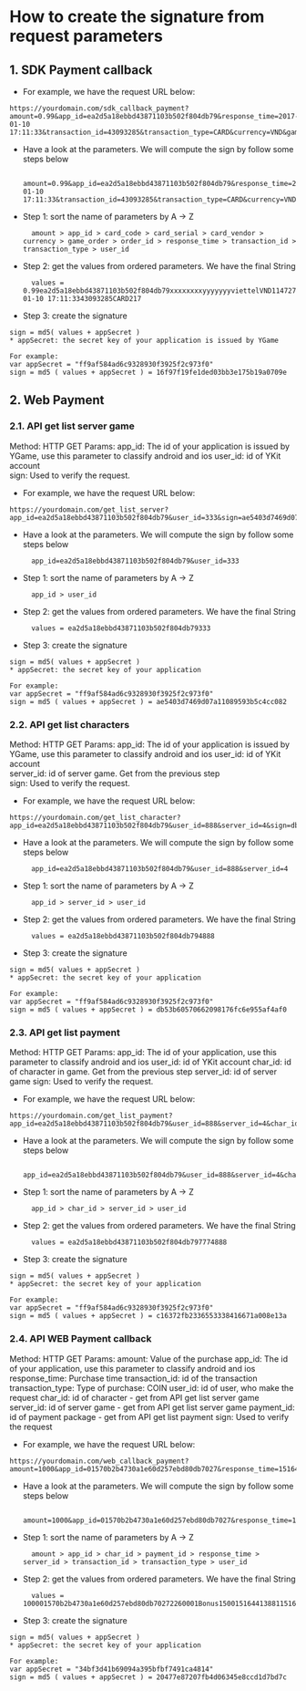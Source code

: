 # How to create the signature from request parameters

## 1. SDK Payment callback
- For example, we have the request URL below:
```
https://yourdomain.com/sdk_callback_payment?amount=0.99&app_id=ea2d5a18ebbd43871103b502f804db79&response_time=2017-01-10 17:11:33&transaction_id=43093285&transaction_type=CARD&currency=VND&game_order=1147277470600214&user_id=217&order_id=ffc9447c6c45b1d1a6ecbdfbd3a1aa21&card_code=xxxxxxxx&card_serial=yyyyyyy&card_vendor=viettel&sign=16f97f19fe1ded03bb3e175b19a0709e
```
- Have a look at the parameters. We will compute the sign by follow some steps below

		amount=0.99&app_id=ea2d5a18ebbd43871103b502f804db79&response_time=2017-01-10 17:11:33&transaction_id=43093285&transaction_type=CARD&currency=VND&game_order=1147277470600214&user_id=217&order_id=ffc9447c6c45b1d1a6ecbdfbd3a1aa21&card_code=xxxxxxxx&card_serial=yyyyyyy&card_vendor=viettel

- Step 1: sort the name of parameters by A → Z

		amount > app_id > card_code > card_serial > card_vendor > currency > game_order > order_id > response_time > transaction_id > transaction_type > user_id

- Step 2: get the values from ordered parameters. We have the final String

		values = 0.99ea2d5a18ebbd43871103b502f804db79xxxxxxxxyyyyyyyviettelVND1147277470600214ffc9447c6c45b1d1a6ecbdfbd3a1aa212017-01-10 17:11:3343093285CARD217

- Step 3: create the signature

```
sign = md5( values + appSecret )
* appSecret: the secret key of your application is issued by YGame

For example:
var appSecret = "ff9af584ad6c9328930f3925f2c973f0"
sign = md5 ( values + appSecret ) = 16f97f19fe1ded03bb3e175b19a0709e
```
## 2. Web Payment
### 2.1. API get list server game
Method: HTTP GET
Params:
app_id: The id of your application is issued by YGame, use this parameter to classify android and ios
user_id: id of YKit account  
sign: Used to verify the request.

- For example, we have the request URL below:
```
https://yourdomain.com/get_list_server?app_id=ea2d5a18ebbd43871103b502f804db79&user_id=333&sign=ae5403d7469d07a11089593b5c4cc082
```
- Have a look at the parameters. We will compute the sign by follow some steps below

		app_id=ea2d5a18ebbd43871103b502f804db79&user_id=333

- Step 1: sort the name of parameters by A → Z

		app_id > user_id

- Step 2: get the values from ordered parameters. We have the final String

		values = ea2d5a18ebbd43871103b502f804db79333

- Step 3: create the signature

```
sign = md5( values + appSecret )
* appSecret: the secret key of your application

For example:
var appSecret = "ff9af584ad6c9328930f3925f2c973f0"
sign = md5 ( values + appSecret ) = ae5403d7469d07a11089593b5c4cc082
```
### 2.2. API get list characters
Method: HTTP GET
Params:
app_id: The id of your application is issued by YGame, use this parameter to classify android and ios
user_id: id of YKit account  
server_id: id of server game. Get from the previous step  
sign: Used to verify the request.

- For example, we have the request URL below:
```
https://yourdomain.com/get_list_character?app_id=ea2d5a18ebbd43871103b502f804db79&user_id=888&server_id=4&sign=db53b60570662098176fc6e955af4af0
```
- Have a look at the parameters. We will compute the sign by follow some steps below

		app_id=ea2d5a18ebbd43871103b502f804db79&user_id=888&server_id=4

- Step 1: sort the name of parameters by A → Z

		app_id > server_id > user_id

- Step 2: get the values from ordered parameters. We have the final String

		values = ea2d5a18ebbd43871103b502f804db794888

- Step 3: create the signature

```
sign = md5( values + appSecret )
* appSecret: the secret key of your application

For example:
var appSecret = "ff9af584ad6c9328930f3925f2c973f0"
sign = md5 ( values + appSecret ) = db53b60570662098176fc6e955af4af0
```

### 2.3. API get list payment
Method: HTTP GET
Params:
app_id: The id of your application, use this parameter to classify android and ios
user_id: id of YKit account
char_id: id of character in game. Get from the previous step
server_id: id of server game
sign: Used to verify the request.

- For example, we have the request URL below:
```
https://yourdomain.com/get_list_payment?app_id=ea2d5a18ebbd43871103b502f804db79&user_id=888&server_id=4&char_id=777&sign=c16372fb2336553338416671a008e13a
```
- Have a look at the parameters. We will compute the sign by follow some steps below

		app_id=ea2d5a18ebbd43871103b502f804db79&user_id=888&server_id=4&char_id=777

- Step 1: sort the name of parameters by A → Z

		app_id > char_id > server_id > user_id

- Step 2: get the values from ordered parameters. We have the final String

		values = ea2d5a18ebbd43871103b502f804db797774888

- Step 3: create the signature

```
sign = md5( values + appSecret )
* appSecret: the secret key of your application

For example:
var appSecret = "ff9af584ad6c9328930f3925f2c973f0"
sign = md5 ( values + appSecret ) = c16372fb2336553338416671a008e13a
```
### 2.4. API WEB Payment callback
Method: HTTP GET
Params:
amount:	Value of the purchase
app_id:	The id of your application, use this parameter to classify android and ios     
response_time: Purchase time
transaction_id:	id of the transaction
transaction_type: Type of purchase: COIN
user_id: id of user, who make the request
char_id: id of character - get from API get list server game
server_id: id of server game - get from API get list server game
payment_id: id of payment package - get from API get list payment
sign: Used to verify the request

- For example, we have the request URL below:
```
https://yourdomain.com/web_callback_payment?amount=1000&app_id=01570b2b4730a1e60d257ebd80db7027&response_time=1516441388&transaction_id=1516441388394co&transaction_type=COIN&user_id=113&char_id=2260001&server_id=1&payment_id=Bonus1500&sign=20477e87207fb4d06345e8ccd1d7bd7c

```
- Have a look at the parameters. We will compute the sign by follow some steps below

		amount=1000&app_id=01570b2b4730a1e60d257ebd80db7027&response_time=1516441388&transaction_id=1516441388394co&transaction_type=COIN&user_id=113&char_id=2260001&server_id=1&payment_id=Bonus1500

- Step 1: sort the name of parameters by A → Z

		amount > app_id > char_id > payment_id > response_time > server_id > transaction_id > transaction_type > user_id

- Step 2: get the values from ordered parameters. We have the final String

		values = 100001570b2b4730a1e60d257ebd80db70272260001Bonus1500151644138811516441388394coCOIN113

- Step 3: create the signature

```
sign = md5( values + appSecret )
* appSecret: the secret key of your application

For example:
var appSecret = "34bf3d41b69094a395bfbf7491ca4814"
sign = md5 ( values + appSecret ) = 20477e87207fb4d06345e8ccd1d7bd7c
```


